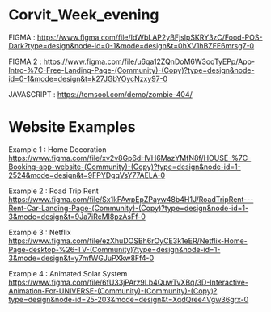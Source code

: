 # Corvit_Week_evening

FIGMA : https://www.figma.com/file/IdWbLAP2yBFjslpSKRY3zC/Food-POS-Dark?type=design&node-id=0-1&mode=design&t=0hXV1hBZFE6mrsg7-0

FIGMA 2 : https://www.figma.com/file/u6qa12ZQnDoM6W3oqTyEPp/App-Intro-%7C-Free-Landing-Page-(Community)-(Copy)?type=design&node-id=0-1&mode=design&t=k27JGbYOycNzxy97-0


JAVASCRIPT : https://temsool.com/demo/zombie-404/


# Website Examples

Example 1 : Home Decoration 
https://www.figma.com/file/xv2v8Gp6dHVH6MazYMfN8f/HOUSE-%7C-Booking-app-website-(Community)-(Copy)?type=design&node-id=1-2524&mode=design&t=9FPYDgqVsY77AELA-0

Example 2 : Road Trip Rent
https://www.figma.com/file/Sx1kFAwpEpZPayw48b4H1J/RoadTripRent---Rent-Car-Landing-Page-(Community)-(Copy)?type=design&node-id=1-3&mode=design&t=9Ja7iRcMI8pzAsFf-0

Example 3 : Netflix 
https://www.figma.com/file/ezXhuDOSBh6rOyCE3k1eER/Netflix-Home-Page-desktop-%26-TV-(Community)?type=design&node-id=1-3&mode=design&t=y7mfWGJuPXkw8Ff4-0

Example 4 : Animated Solar System 
https://www.figma.com/file/6fU33jPArz9Lb4QuwTvXBq/3D-Interactive-Animation-For-UNIVERSE-(Community)-(Community)-(Copy)?type=design&node-id=25-203&mode=design&t=XqdQree4Vgw36grx-0
